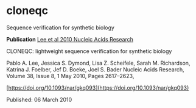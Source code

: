 # cloneqc
Sequence verification for synthetic biology

**Publication** [Lee et al 2010 Nucleic Acids
Research](https://academic.oup.com/nar/article/38/8/2617/3112239)

CLONEQC: lightweight sequence verification for synthetic biology 

Pablo A. Lee,   Jessica S. Dymond,   Lisa Z. Scheifele,   Sarah M. Richardson, Katrina J. Foelber,   Jef D. Boeke,   Joel S. Bader
Nucleic Acids Research, Volume 38, Issue 8, 1 May 2010, Pages
2617–2623,

[https://doi.org/10.1093/nar/gkq093](https://doi.org/10.1093/nar/gkq093)

Published: 06 March 2010
